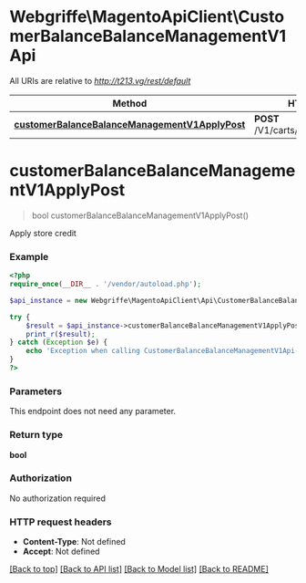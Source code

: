 # Webgriffe\MagentoApiClient\CustomerBalanceBalanceManagementV1Api

All URIs are relative to *http://t213.vg/rest/default*

Method | HTTP request | Description
------------- | ------------- | -------------
[**customerBalanceBalanceManagementV1ApplyPost**](CustomerBalanceBalanceManagementV1Api.md#customerBalanceBalanceManagementV1ApplyPost) | **POST** /V1/carts/mine/balance/apply | 


# **customerBalanceBalanceManagementV1ApplyPost**
> bool customerBalanceBalanceManagementV1ApplyPost()



Apply store credit

### Example
```php
<?php
require_once(__DIR__ . '/vendor/autoload.php');

$api_instance = new Webgriffe\MagentoApiClient\Api\CustomerBalanceBalanceManagementV1Api();

try {
    $result = $api_instance->customerBalanceBalanceManagementV1ApplyPost();
    print_r($result);
} catch (Exception $e) {
    echo 'Exception when calling CustomerBalanceBalanceManagementV1Api->customerBalanceBalanceManagementV1ApplyPost: ', $e->getMessage(), PHP_EOL;
}
?>
```

### Parameters
This endpoint does not need any parameter.

### Return type

**bool**

### Authorization

No authorization required

### HTTP request headers

 - **Content-Type**: Not defined
 - **Accept**: Not defined

[[Back to top]](#) [[Back to API list]](../../README.md#documentation-for-api-endpoints) [[Back to Model list]](../../README.md#documentation-for-models) [[Back to README]](../../README.md)

